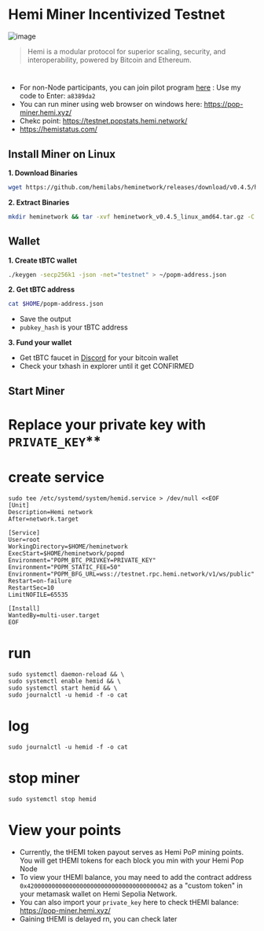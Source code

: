 # Hemi Miner Incentivized Testnet

![image](https://github.com/user-attachments/assets/996c7d95-8be3-457b-a920-270fc337c6e1)
> Hemi is a modular protocol for superior scaling, security, and interoperability, powered by Bitcoin and Ethereum.
 
#

* For non-Node participants, you can join  pilot program [here](https://points.absinthe.network/hemi/) : Use my code to Enter: `a8389da2`
* You can run miner using web browser on windows here: https://pop-miner.hemi.xyz/
* Chekc point: https://testnet.popstats.hemi.network/
* https://hemistatus.com/

## Install Miner on Linux
**1. Download Binaries**
```bash
wget https://github.com/hemilabs/heminetwork/releases/download/v0.4.5/heminetwork_v0.4.5_linux_amd64.tar.gz
```

**2. Extract Binaries**
```bash
mkdir heminetwork && tar -xvf heminetwork_v0.4.5_linux_amd64.tar.gz -C heminetwork && rm heminetwork_v0.4.5_linux_amd64.tar.gz && cd heminetwork
```

## Wallet
**1. Create tBTC wallet**
```bash
./keygen -secp256k1 -json -net="testnet" > ~/popm-address.json
```

**2. Get tBTC address**
```bash
cat $HOME/popm-address.json
```
* Save the output
* `pubkey_hash` is your tBTC address

**3. Fund your wallet**
* Get tBTC faucet in [Discord](https://discord.gg/hemixyz) for your bitcoin wallet
* Check your txhash in explorer until it get CONFIRMED

## Start Miner
# Replace your private key with `PRIVATE_KEY`**
# create service
```
sudo tee /etc/systemd/system/hemid.service > /dev/null <<EOF
[Unit]
Description=Hemi network
After=network.target

[Service]
User=root
WorkingDirectory=$HOME/heminetwork
ExecStart=$HOME/heminetwork/popmd
Environment="POPM_BTC_PRIVKEY=PRIVATE_KEY"
Environment="POPM_STATIC_FEE=50"
Environment="POPM_BFG_URL=wss://testnet.rpc.hemi.network/v1/ws/public"
Restart=on-failure
RestartSec=10
LimitNOFILE=65535

[Install]
WantedBy=multi-user.target
EOF
```

# run
```
sudo systemctl daemon-reload && \
sudo systemctl enable hemid && \
sudo systemctl start hemid && \
sudo journalctl -u hemid -f -o cat
```
# log
```
sudo journalctl -u hemid -f -o cat
```
# stop miner
```
sudo systemctl stop hemid
```

# View your points
* Currently, the tHEMI token payout serves as Hemi PoP mining points. You will get tHEMI tokens for each block you min with your Hemi Pop Node
* To view your tHEMI balance, you may need to add the contract address `0x4200000000000000000000000000000000000042` as a "custom token" in your metamask wallet on Hemi Sepolia Network.
* You can also import your `private_key` here to check tHEMI balance: https://pop-miner.hemi.xyz/
* Gaining tHEMI is delayed rn, you can check later
